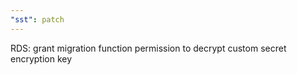```yaml
---
"sst": patch
---
```


RDS: grant migration function permission to decrypt custom secret encryption key
